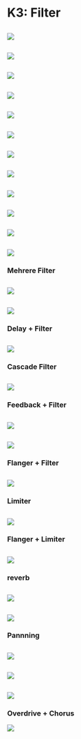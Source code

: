 # K3: Filter

![](K2/6-11.png)
---
![](K2/6-12.png)
---
![](K2/6-13.png)
---
![](K2/6-14.png)
---
![](K2/6-15.png)
---
![](K2/6-16.png)
---
![](K2/6-17.png)
---
![](K2/6-18.png)
---
![](K2/6-19.png)
---
![](K2/6-20.png)
---
![](K2/6-21.png)
---
![](K3/7-1.png)
---
### Mehrere Filter
![](K3/7-2.png)
---

![](K3/7-3.png)
---
### Delay + Filter
![](K3/7-7.png)
---

### Cascade Filter
![](K3/7-5.png)
---
### Feedback + Filter
![](K3/7-6.png)
---
![](K3/7-7.png)
---
### Flanger + Filter
![](K3/7-8.png)
---
### Limiter
![](K3/7-9.png)
---
### Flanger + Limiter
![](K3/7-10.png)
---
### reverb
![](K3/7-11.png)
---

![](K3/7-12.png)
---
### Pannning
![](K3/7-13.png)
---
![](K3/7-14.png)
---
![](K3/7-15.png)
---
### Overdrive + Chorus
![](K3/7-16.png)
